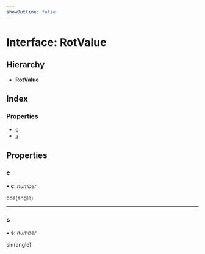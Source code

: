```yaml
---
showOutline: false
---
```


# Interface: RotValue

## Hierarchy

* **RotValue**

## Index

### Properties

* [c](/api/interfaces/rotvalue#c)
* [s](/api/interfaces/rotvalue#s)

## Properties

###  c

• **c**: *number*

cos(angle)

___

###  s

• **s**: *number*

sin(angle)
